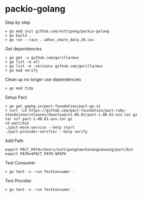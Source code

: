 # packio-golang

Step by step
```
> go mod init github.com/nuttipong/packio-golang
> go build .
> go run --race . adhoc_share_data_20.csv
```

Get dependencies
```
> go get -u github.com/gorilla/mux
> go list -m all
> go list -m -versions github.com/gorilla/mux
> go mod verify
```

Clean up no longer use dependencies
```
> go mod tidy
```

Setup Pact
```
> go get gopkg.in/pact-foundation/pact-go.v1
> curl -LO https://github.com/pact-foundation/pact-ruby-standalone/releases/download/v1.88.81/pact-1.88.81-osx.tar.gz
tar xzf pact-1.88.81-osx.tar.gz
cd pact/bin
./pact-mock-service --help start
./pact-provider-verifier --help verify
```

Add Path
```
export PACT_PATH=/Users/nuttipongtaechasanguanwong/pact/bin
export PATH=$PACT_PATH:$PATH
```

Test Consumer
```
> go test -v -run TestConsumer .
```

Test Provider
```
> go test -v -run TestConsumer .
```